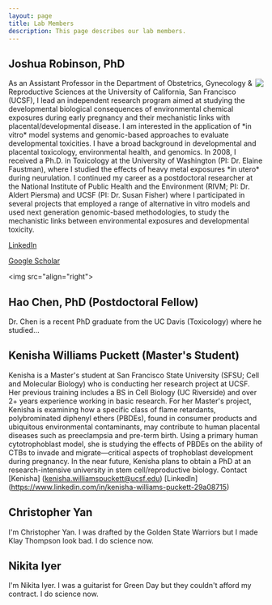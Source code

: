 ```yaml
---
layout: page
title: Lab Members
description: This page describes our lab members.
---
```


## Joshua Robinson, PhD
<img src="http://profiles.ucsf.edu/profile/Modules/CustomViewPersonGeneralInfo/PhotoHandler.ashx?NodeID=6440218&cachekey=8b45fb32-71ee-4692-87dd-1c74daf6463c" align="right">
As an Assistant Professor in the Department of Obstetrics, Gynecology & Reproductive Sciences at the University of California, San Francisco (UCSF), I lead an independent research program aimed at studying the developmental biological consequences of environmental chemical exposures during early pregnancy and their mechanistic links with placental/developmental disease. I am interested in the application of *in vitro* model systems and genomic-based approaches to evaluate developmental toxicities. I have a broad background in developmental and placental toxicology, environmental health, and genomics. In 2008, I received a Ph.D. in Toxicology at the University of Washington (PI: Dr. Elaine Faustman), where I studied the effects of heavy metal exposures *in utero* during neurulation. I continued my career as a postdoctoral researcher at the National Institute of Public Health and the Environment (RIVM; PI: Dr. Aldert Piersma) and UCSF (PI: Dr. Susan Fisher) where I participated in several projects that employed a range of alternative in vitro models and used next generation genomic-based methodologies, to study the mechanistic links between environmental exposures and developmental toxicity.

[LinkedIn](https://www.linkedin.com/in/joshuafrobinson)

[Google Scholar](scholar.google.com/citations?user=n8Azds4AAAAJ&hl=en)

<img src="align="right">
## Hao Chen, PhD (Postdoctoral Fellow)
Dr. Chen is a recent PhD graduate from the UC Davis (Toxicology) where he studied...

## Kenisha Williams Puckett (Master's Student)
Kenisha is a Master's student at San Francisco State University (SFSU; Cell and Molecular Biology) who is conducting her research project at UCSF. Her previous training includes a BS in Cell Biology (UC Riverside) and over 2+ years experience working in basic research. For her Master's project, Kenisha is examining how a specific class of flame retardants, polybrominated diphenyl ethers (PBDEs), found in consumer products and ubiquitous environmental contaminants, may contribute to human placental diseases such as preeclampsia and pre-term birth. Using a primary human cytotrophoblast model, she is studying the effects of PBDEs on the ability of CTBs to invade and migrate―critical aspects of trophoblast development during pregnancy. In the near future, Kenisha plans to obtain a PhD at an research-intensive university in stem cell/reproductive biology.
Contact [Kenisha] (kenisha.williamspuckett@ucsf.edu)
[LinkedIn] (https://www.linkedin.com/in/kenisha-williams-puckett-29a08715)

## Christopher Yan
I'm Christopher Yan. I was drafted by the Golden State Warriors but I made Klay Thompson look bad. I do science now.

## Nikita Iyer

I'm Nikita Iyer. I was a guitarist for Green Day but they couldn't afford my contract. I do science now.

